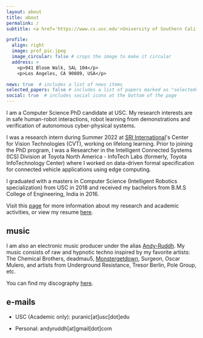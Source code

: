 ```yaml
---
layout: about
title: about
permalink: /
subtitle: <a href='https://www.cs.usc.edu'>University of Southern California (USC)</a>

profile:
  align: right
  image: prof_pic.jpeg
  image_circular: false # crops the image to make it circular
  address: >
    <p>941 Bloom Walk, SAL 104</p>
    <p>Los Angeles, CA 90089, USA</p>

news: true  # includes a list of news items
selected_papers: false # includes a list of papers marked as "selected={true}"
social: true  # includes social icons at the bottom of the page
---
```


I am a Computer Science PhD candidate at USC. My research interests are in safe human-robot interactions, robot learning from demonstrations and verification of autonomous cyber-physical systems.

I was a research intern during Summer 2022 at [SRI International](https://www.sri.com/)'s Center for Vision Technologies (CVT), working on lifelong learning. Prior to joining the PhD program, I was a Researcher in the Intelligent Connected Systems (ICS) Division at Toyota North America - InfoTech Labs (formerly, Toyota InfoTechnology Center) where I worked on data-driven formal specification for connected vehicle applications using edge computing.

I graduated with a masters in Computer Science (Intelligent Robotics specialization) from USC in 2018 and received my bachelors from B.M.S College of Engineering, India in 2016.

Visit this [page](/publications/) for more information about my research and academic activities, or view my resume [here](/cv/).

## music

I am also an electronic music producer under the alias [Andy-Ruddh](https://soundcloud.com/andyruddh). My music consists of raw and hypnotic techno inspired by my favorite artists: The Chemical Brothers, deadmau5, [Monstergetdown](https://soundcloud.com/monstergetdown), Surgeon, Oscar Mulero, and artists from Underground Resistance, Tresor Berlin, Pole Group, etc. 

You can find my discography [here](/fun/).

## e-mails

- USC (Academic only): puranic[at]usc[dot]edu

- Personal: andyruddh[at]gmail[dot]com